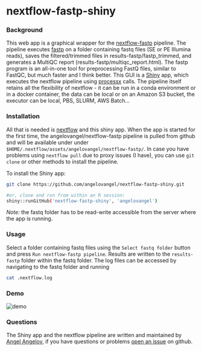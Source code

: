 # nextflow-fastp-shiny

### Background

This web app is a graphical wrapper for the [nextflow-fastp](https://github.com/angelovangel/nextflow-fastp) pipeline. The pipeline executes [fastp](https://github.com/OpenGene/fastp) on a folder containing fastq files (SE or PE Illumina reads), saves the filtered/trimmed files in results-fastp/fastp_trimmed, and generates a MultiQC report (results-fastp/multiqc_report.html). The fastp program is an all-in-one tool for preprocessing FastQ files, similar to FastQC, but much faster and I think better.
This GUI is a [Shiny](https://shiny.rstudio.com/) app, which executes the nextflow pipeline using [processx](https://github.com/r-lib/processx) calls. The pipeline itself retains all the flexibility of nextflow - it can be run in a conda environment or in a docker container, the data can be local or on an Amazon S3 bucket, the executor can be local, PBS, SLURM, AWS Batch...

### Installation

All that is needed is [nextflow](http://nextflow.io) and this shiny app. When the app is started for the first time, the angelovangel/nextflow-fastp pipeline is pulled from github and will be available under under `$HOME/.nextflow/assets/angelovangel/nextflow-fastp/`. In case you have problems using `nextflow pull` due to proxy issues (I have), you can use `git clone` or other methods to install the pipeline.   

To install the Shiny app:

```bash
git clone https://github.com/angelovangel/nextflow-fastp-shiny.git

#or, clone and run from within an R session:
shiny::runGitHub('nextflow-fastp-shiny', 'angelovangel')
```
 
*Note:* the fastq folder has to be read-write accessible from the server where the app is running.

### Usage

Select a folder containing fastq files using the `Select fastq folder` button and press `Run nextflow-fastp pipeline`. Results are written to the `results-fastp` folder within the fastq folder. The log files can be accessed by navigating to the fastq folder and running

```bash
cat .nextflow.log
```

### Demo
![demo](demo/demo.gif)

### Questions

The Shiny app and the nextflow pipeline are written and maintained by [Angel Angelov](https://github.com/angelovangel), if you have questions or problems [open an issue](https://github.com/angelovangel/nextflow-fastp-shiny/issues/new) on github.
